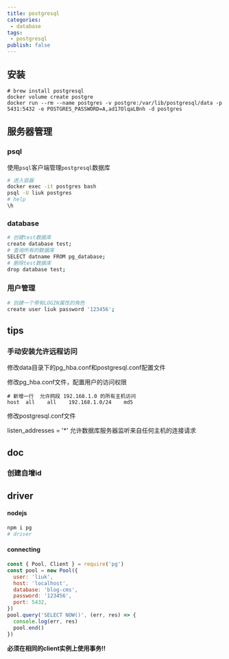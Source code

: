 ```yaml
---
title: postgresql
categories:
 - database
tags:
 - postgresql
publish: false
---
```


## 安装

``` shell
# brew install postgresql
docker volume create postgre
docker run --rm --name postgres -v postgre:/var/lib/postgresql/data -p 5431:5432 -e POSTGRES_PASSWORD=A,ad17OlqaLBnh -d postgres
```

## 服务器管理

### psql

使用`psql`客户端管理`postgresql`数据库

```sh
# 进入容器
docker exec -it postgres bash
psql -U liuk postgres
# help
\h
```

### database

```sh
# 创建test数据库
create database test;
# 查询所有的数据库
SELECT datname FROM pg_database;
# 删除test数据库
drop database test;
```

### 用户管理

```sh
# 创建一个带有LOGIN属性的角色
create user liuk password '123456';
```

## tips

### 手动安装允许远程访问

修改data目录下的pg_hba.conf和postgresql.conf配置文件

修改pg_hba.conf文件，配置用户的访问权限

```shell
# 新增一行  允许网段 192.168.1.0 的所有主机访问
host  all    all    192.168.1.0/24    md5
```

修改postgresql.conf文件

listen_addresses = '*' 允许数据库服务器监听来自任何主机的连接请求

## doc

### 创建自增id

## driver

#### nodejs

```sh
npm i pg
# driver
```

#### connecting

```js
const { Pool, Client } = require('pg')
const pool = new Pool({
  user: 'liuk',
  host: 'localhost',
  database: 'blog-cms',
  password: '123456',
  port: 5432,
})
pool.query('SELECT NOW()', (err, res) => {
  console.log(err, res)
  pool.end()
})
```

**必须在相同的client实例上使用事务!!**
